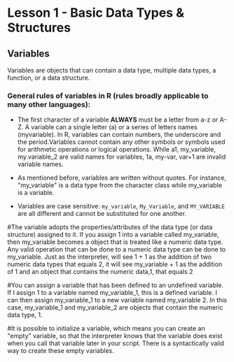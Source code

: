 # Lesson 1 -  Basic Data Types & Structures

## Variables

Variables are objects that can contain a data type, multiple data types, a function, or a data structure.

### General rules of variables in R (rules broadly applicable to many other languages):

- The first character of a variable **ALWAYS** must be a letter from a-z or A-Z. A variable can a single letter (a) or a series of letters names (myvariable). In R, variables can contain numbers, the underscore and the period.Variables cannot contain any other symbols or symbols used for arithmetic operations or logical operations. While a1, my_variable, my.variable_2 are valid names for variables, 1a, my-var, var+1 are invalid variable names.

- As mentioned before, variables are written without quotes. For instance, "my_variable" is a data type from the character class while my_variable is a variable.

- Variables are case sensitive: ```my_variable```, ```My_Variable```, and ```MY_VARIABLE``` are all different and cannot be substituted for one another.

#The variable adopts the properties/attributes of the data type (or data structure) assigned to it. If you assign 1 into a variable called my_variable, then my_variable becomes a object that is treated like a numeric data type. Any valid operation that can be done to a numeric data type can be done to my_variable. Just as the interpreter, will see 1 + 1 as the addition of two numeric data types that equals 2, it will see my_variable + 1 as the addition of 1 and an object that contains the numeric data,1, that equals 2

#You can assign a variable that has been defined to an undefined variable. If I assign 1 to a variable named my_variable_1, this is a defined variable. I can then assign my_variable_1 to a new variable named my_variable 2. In this case, my_variable_1 and my_variable_2 are objects that contain the numeric data type, 1.

#It is possible to initialize a variable, which means you can create an "empty" variable, so that the interpreter knows that the variable does exist when you call that variable later in your script. There is a syntactically valid way to create these empty variables. 
